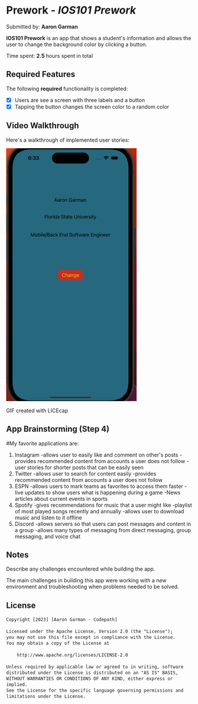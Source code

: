 # Prework - *IOS101 Prework*

Submitted by: **Aaron Garman**

**IOS101 Prework** is an app that shows a student's information and allows the user to change the background color by clicking a button. 

Time spent: **2.5** hours spent in total

## Required Features

The following **required** functionality is completed:

- [X] Users are see a screen with three labels and a button
- [X] Tapping the button changes the screen color to a random color
 
## Video Walkthrough

Here's a walkthrough of implemented user stories:

<img src='iOS Pre Work Gif.gif' title='Walkthrough gif' width='' alt='Video Walkthrough' />

<!-- Replace this with whatever GIF tool you used! -->
GIF created with LICEcap 
<!-- Recommended tools:
[Kap](https://getkap.co/) for macOS
[ScreenToGif](https://www.screentogif.com/) for Windows
[peek](https://github.com/phw/peek) for Linux. -->

## App Brainstorming (Step 4)

#My favorite applications are:

1. Instagram
   -allows user to easily like and comment on other's posts
   -provides recommended content from accounts a user does not follow
   -user stories for shorter posts that can be easily seen
2. Twitter
   -allows user to search for content easily
   -provides recommended content from accounts a user does not follow
3. ESPN
   -allows users to mark teams as favorites to access them faster
   -live updates to show users what is happening during a game
   -News articles about current events in sports
4. Spotify
   -gives recommendations for music that a user might like
   -playlist of most played songs recently and annually
   -allows user to download music and listen to it offline
5. Discord
   -allows servers so that users can post messages and content in a group
   -allows many types of messaging from direct messaging, group messaging, and voice chat

## Notes

Describe any challenges encountered while building the app.

The main challenges in building this app were working with a new environment and troubleshooting when problems needed to be solved.

## License

    Copyright [2023] [Aaron Garman - Codepath]

    Licensed under the Apache License, Version 2.0 (the "License");
    you may not use this file except in compliance with the License.
    You may obtain a copy of the License at

        http://www.apache.org/licenses/LICENSE-2.0

    Unless required by applicable law or agreed to in writing, software
    distributed under the License is distributed on an "AS IS" BASIS,
    WITHOUT WARRANTIES OR CONDITIONS OF ANY KIND, either express or implied.
    See the License for the specific language governing permissions and
    limitations under the License.
